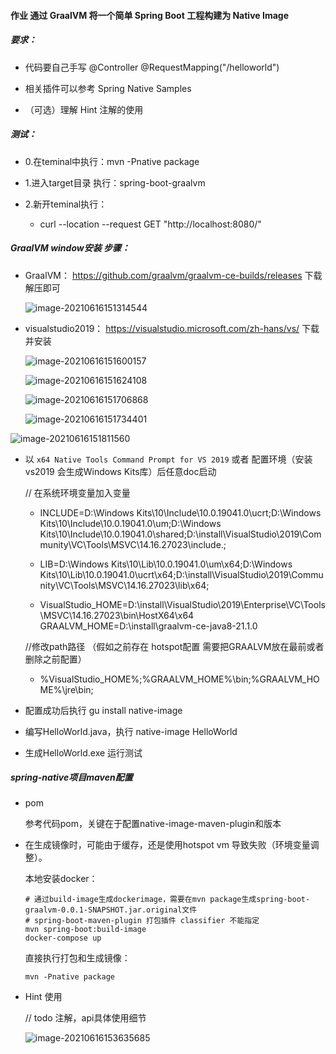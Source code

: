 #### 作业 通过 GraalVM 将一个简单 Spring Boot 工程构建为 Native Image


##### 要求：

- 代码要自己手写 @Controller @RequestMapping("/helloworld")

- 相关插件可以参考 Spring Native Samples

- （可选）理解 Hint 注解的使用



##### 测试：

- 0.在teminal中执行：mvn -Pnative package

- 1.进入target目录 执行：spring-boot-graalvm

- 2.新开teminal执行：

  - curl --location --request GET "http://localhost:8080/"



##### GraalVM window安装 步骤：

- GraalVM： https://github.com/graalvm/graalvm-ce-builds/releases 下载解压即可

  ![image-20210616151314544](C:\Users\LP\AppData\Roaming\Typora\typora-user-images\image-20210616151314544.png)

- visualstudio2019： https://visualstudio.microsoft.com/zh-hans/vs/ 下载并安装

  ![image-20210616151600157](C:\Users\LP\AppData\Roaming\Typora\typora-user-images\image-20210616151600157.png)

  ![image-20210616151624108](C:\Users\LP\AppData\Roaming\Typora\typora-user-images\image-20210616151624108.png)

  ![image-20210616151706868](C:\Users\LP\AppData\Roaming\Typora\typora-user-images\image-20210616151706868.png)

  ![image-20210616151734401](C:\Users\LP\AppData\Roaming\Typora\typora-user-images\image-20210616151734401.png)

![image-20210616151811560](C:\Users\LP\AppData\Roaming\Typora\typora-user-images\image-20210616151811560.png)

- 以 ``x64 Native Tools Command Prompt for VS 2019``  或者 配置环境（安装vs2019 会生成Windows Kits库）后任意doc启动 

    // 在系统环境变量加入变量

    - INCLUDE=D:\Windows Kits\10\Include\10.0.19041.0\ucrt;D:\Windows Kits\10\Include\10.0.19041.0\um;D:\Windows Kits\10\Include\10.0.19041.0\shared;D:\install\VisualStudio\2019\Community\VC\Tools\MSVC\14.16.27023\include.;

    - LIB=D:\Windows Kits\10\Lib\10.0.19041.0\um\x64;D:\Windows Kits\10\Lib\10.0.19041.0\ucrt\x64;D:\install\VisualStudio\2019\Community\VC\Tools\MSVC\14.16.27023\lib\x64;

    - VisualStudio_HOME=D:\install\VisualStudio\2019\Enterprise\VC\Tools\MSVC\14.16.27023\bin\HostX64\x64
      GRAALVM_HOME=D:\install\graalvm-ce-java8-21.1.0

    //修改path路径 （假如之前存在 hotspot配置 需要把GRAALVM放在最前或者删除之前配置）

    - %VisualStudio_HOME%;%GRAALVM_HOME%\bin;%GRAALVM_HOME%\jre\bin;

- 配置成功后执行 gu install  native-image

- 编写HelloWorld.java，执行 native-image HelloWorld

- 生成HelloWorld.exe 运行测试

##### spring-native项目maven配置

- pom

  参考代码pom，关键在于配置native-image-maven-plugin和版本

- 在生成镜像时，可能由于缓存，还是使用hotspot vm 导致失败（环境变量调整）。

  本地安装docker：

  ```
  # 通过build-image生成dockerimage，需要在mvn package生成spring-boot-graalvm-0.0.1-SNAPSHOT.jar.original文件
  # spring-boot-maven-plugin 打包插件 classifier 不能指定
  mvn spring-boot:build-image
  docker-compose up
  ```

  直接执行打包和生成镜像：

  ```
  mvn -Pnative package
  ```

- Hint 使用

  // todo 注解，api具体使用细节

  ![image-20210616153635685](C:\Users\LP\AppData\Roaming\Typora\typora-user-images\image-20210616153635685.png)